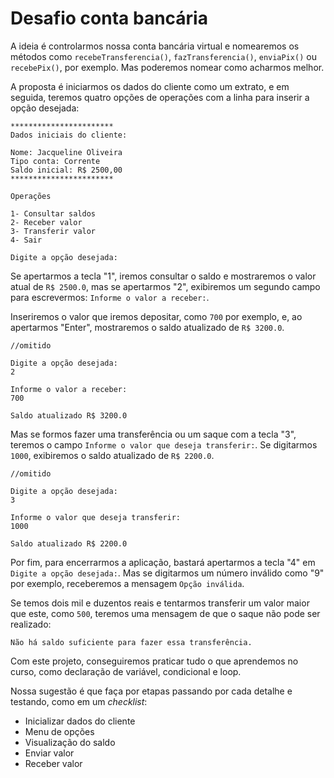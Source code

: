 # Desafio conta bancária

A ideia é controlarmos nossa conta bancária virtual e nomearemos os métodos como `recebeTransferencia()`, `fazTransferencia()`, `enviaPix()` ou `recebePix()`, por exemplo. Mas poderemos nomear como acharmos melhor.

A proposta é iniciarmos os dados do cliente como um extrato, e em seguida, teremos quatro opções de operações com a linha para inserir a opção desejada:

	***********************
	Dados iniciais do cliente:

	Nome: Jacqueline Oliveira
	Tipo conta: Corrente
	Saldo inicial: R$ 2500,00
	***********************
	
	Operações

	1- Consultar saldos
	2- Receber valor
	3- Transferir valor
	4- Sair

	Digite a opção desejada:

Se apertarmos a tecla "1", iremos consultar o saldo e mostraremos o valor atual de `R$ 2500.0`, mas se apertarmos "2", exibiremos um segundo campo para escrevermos: `Informe o valor a receber:`.

Inseriremos o valor que iremos depositar, como `700` por exemplo, e, ao apertarmos "Enter", mostraremos o saldo atualizado de `R$ 3200.0`.

	//omitido

	Digite a opção desejada:
	2

	Informe o valor a receber:
	700

	Saldo atualizado R$ 3200.0

Mas se formos fazer uma transferência ou um saque com a tecla "3", teremos o campo `Informe o valor que deseja transferir:`. Se digitarmos `1000`, exibiremos o saldo atualizado de `R$ 2200.0`.


	//omitido

	Digite a opção desejada:
	3

	Informe o valor que deseja transferir:
	1000

	Saldo atualizado R$ 2200.0

Por fim, para encerrarmos a aplicação, bastará apertarmos a tecla "4" em `Digite a opção desejada:`. Mas se digitarmos um número inválido como "9" por exemplo, receberemos a mensagem `Opção inválida`.

Se temos dois mil e duzentos reais e tentarmos transferir um valor maior que este, como `500`, teremos uma mensagem de que o saque não pode ser realizado:

`Não há saldo suficiente para fazer essa transferência.`

Com este projeto, conseguiremos praticar tudo o que aprendemos no curso, como declaração de variável, condicional e loop.

Nossa sugestão é que faça por etapas passando por cada detalhe e testando, como em um *checklist*:

- Inicializar dados do cliente
- Menu de opções
- Visualização do saldo
- Enviar valor
- Receber valor
